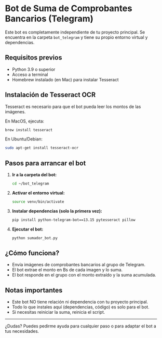 # Bot de Suma de Comprobantes Bancarios (Telegram)

Este bot es completamente independiente de tu proyecto principal. Se encuentra en la carpeta `bot_telegram` y tiene su propio entorno virtual y dependencias.

## Requisitos previos
- Python 3.9 o superior
- Acceso a terminal
- Homebrew instalado (en Mac) para instalar Tesseract

## Instalación de Tesseract OCR

Tesseract es necesario para que el bot pueda leer los montos de las imágenes.

En MacOS, ejecuta:

```bash
brew install tesseract
```

En Ubuntu/Debian:

```bash
sudo apt-get install tesseract-ocr
```

## Pasos para arrancar el bot

1. **Ir a la carpeta del bot:**
   ```bash
   cd ~/bot_telegram
   ```

2. **Activar el entorno virtual:**
   ```bash
   source venv/bin/activate
   ```

3. **Instalar dependencias (solo la primera vez):**
   ```bash
   pip install python-telegram-bot==13.15 pytesseract pillow
   ```

4. **Ejecutar el bot:**
   ```bash
   python sumador_bot.py
   ```

## ¿Cómo funciona?
- Envía imágenes de comprobantes bancarios al grupo de Telegram.
- El bot extrae el monto en Bs de cada imagen y lo suma.
- El bot responde en el grupo con el monto extraído y la suma acumulada.

## Notas importantes
- Este bot NO tiene relación ni dependencia con tu proyecto principal.
- Todo lo que instales aquí (dependencias, código) es solo para el bot.
- Si necesitas reiniciar la suma, reinicia el script.

---

¿Dudas? Puedes pedirme ayuda para cualquier paso o para adaptar el bot a tus necesidades. 